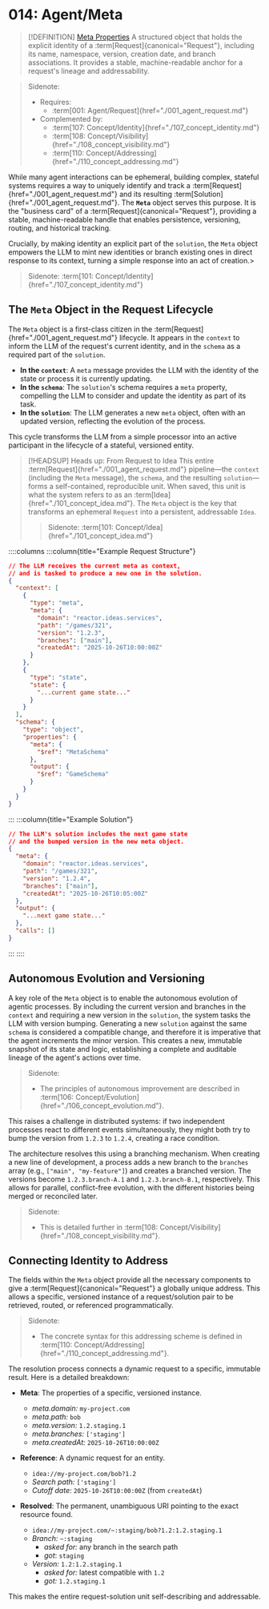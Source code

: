 # 014: Agent/Meta

> [!DEFINITION] [Meta Properties](./000_glossary.md)
> A structured object that holds the explicit identity of a :term[Request]{canonical="Request"}, including its name, namespace, version, creation date, and branch associations. It provides a stable, machine-readable anchor for a request's lineage and addressability.

> Sidenote:
>
> - Requires:
>   - :term[001: Agent/Request]{href="./001_agent_request.md"}
> - Complemented by:
>   - :term[107: Concept/Identity]{href="./107_concept_identity.md"}
>   - :term[108: Concept/Visibility]{href="./108_concept_visibility.md"}
>   - :term[110: Concept/Addressing]{href="./110_concept_addressing.md"}

While many agent interactions can be ephemeral, building complex, stateful systems requires a way to uniquely identify and track a :term[Request]{href="./001_agent_request.md"} and its resulting :term[Solution]{href="./001_agent_request.md"}. The **`Meta`** object serves this purpose. It is the "business card" of a :term[Request]{canonical="Request"}, providing a stable, machine-readable handle that enables persistence, versioning, routing, and historical tracking.

Crucially, by making identity an explicit part of the `solution`, the `Meta` object empowers the LLM to mint new identities or branch existing ones in direct response to its context, turning a simple response into an act of creation.>

> Sidenote:
> :term[101: Concept/Identity]{href="./107_concept_identity.md"}

## The `Meta` Object in the Request Lifecycle

The `Meta` object is a first-class citizen in the :term[Request]{href="./001_agent_request.md"} lifecycle. It appears in the `context` to inform the LLM of the request's current identity, and in the `schema` as a required part of the `solution`.

- **In the `context`**: A `meta` message provides the LLM with the identity of the state or process it is currently updating.
- **In the `schema`**: The `solution`'s schema requires a `meta` property, compelling the LLM to consider and update the identity as part of its task.
- **In the `solution`**: The LLM generates a new `meta` object, often with an updated version, reflecting the evolution of the process.

This cycle transforms the LLM from a simple processor into an active participant in the lifecycle of a stateful, versioned entity.

> [!HEADSUP] Heads up: From Request to Idea
> This entire :term[Request]{href="./001_agent_request.md"} pipeline—the `context` (including the `Meta` message), the `schema`, and the resulting `solution`—forms a self-contained, reproducible unit. When saved, this unit is what the system refers to as an :term[Idea]{href="./101_concept_idea.md"}. The `Meta` object is the key that transforms an ephemeral `Request` into a persistent, addressable `Idea`.
>
> > Sidenote:
> > :term[101: Concept/Idea]{href="./101_concept_idea.md"}

::::columns
:::column{title="Example Request Structure"}

```json
// The LLM receives the current meta as context,
// and is tasked to produce a new one in the solution.
{
  "context": [
    {
      "type": "meta",
      "meta": {
        "domain": "reactor.ideas.services",
        "path": "/games/321",
        "version": "1.2.3",
        "branches": ["main"],
        "createdAt": "2025-10-26T10:00:00Z"
      }
    },
    {
      "type": "state",
      "state": {
        "...current game state..."
      }
    }
  ],
  "schema": {
    "type": "object",
    "properties": {
      "meta": {
        "$ref": "MetaSchema"
      },
      "output": {
        "$ref": "GameSchema"
      }
    }
  }
}
```

:::
:::column{title="Example Solution"}

```json
// The LLM's solution includes the next game state
// and the bumped version in the new meta object.
{
  "meta": {
    "domain": "reactor.ideas.services",
    "path": "/games/321",
    "version": "1.2.4",
    "branches": ["main"],
    "createdAt": "2025-10-26T10:05:00Z"
  },
  "output": {
    "...next game state..."
  },
  "calls": []
}
```

:::
::::

## Autonomous Evolution and Versioning

A key role of the `Meta` object is to enable the autonomous evolution of agentic processes. By including the current version and branches in the `context` and requiring a new version in the `solution`, the system tasks the LLM with version bumping. Generating a new `solution` against the same `schema` is considered a compatible change, and therefore it is imperative that the agent increments the minor version. This creates a new, immutable snapshot of its state and logic, establishing a complete and auditable lineage of the agent's actions over time.

> Sidenote:
>
> - The principles of autonomous improvement are described in :term[106: Concept/Evolution]{href="./106_concept_evolution.md"}.

This raises a challenge in distributed systems: if two independent processes react to different events simultaneously, they might both try to bump the version from `1.2.3` to `1.2.4`, creating a race condition.

The architecture resolves this using a branching mechanism. When creating a new line of development, a process adds a new branch to the `branches` array (e.g., `["main", "my-feature"]`) and creates a branched version. The versions become `1.2.3.branch-A.1` and `1.2.3.branch-B.1`, respectively. This allows for parallel, conflict-free evolution, with the different histories being merged or reconciled later.

> Sidenote:
>
> - This is detailed further in :term[108: Concept/Visibility]{href="./108_concept_visibility.md"}.

## Connecting Identity to Address

The fields within the `Meta` object provide all the necessary components to give a :term[Request]{canonical="Request"} a globally unique address. This allows a specific, versioned instance of a request/solution pair to be retrieved, routed, or referenced programmatically.

> Sidenote:
>
> - The concrete syntax for this addressing scheme is defined in :term[110: Concept/Addressing]{href="./110_concept_addressing.md"}.

The resolution process connects a dynamic request to a specific, immutable result. Here is a detailed breakdown:

- **Meta**: The properties of a specific, versioned instance.
  - _meta.domain:_ `my-project.com`
  - _meta.path:_ `bob`
  - _meta.version:_ `1.2.staging.1`
  - _meta.branches:_ `['staging']`
  - _meta.createdAt:_ `2025-10-26T10:00:00Z`

- **Reference**: A dynamic request for an entity.
  - `idea://my-project.com/bob?1.2`
  - _Search path:_ `['staging']`
  - _Cutoff date:_ `2025-10-26T10:00:00Z` (from `createdAt`)

- **Resolved**: The permanent, unambiguous URI pointing to the exact resource found.
  - `idea://my-project.com/~:staging/bob?1.2:1.2.staging.1`
  - _Branch:_ `~:staging`
    - _asked for:_ any branch in the search path
    - _got_: `staging`
  - _Version:_ `1.2:1.2.staging.1`
    - _asked for:_ latest compatible with `1.2`
    - _got:_ `1.2.staging.1`

This makes the entire request-solution unit self-describing and addressable.
